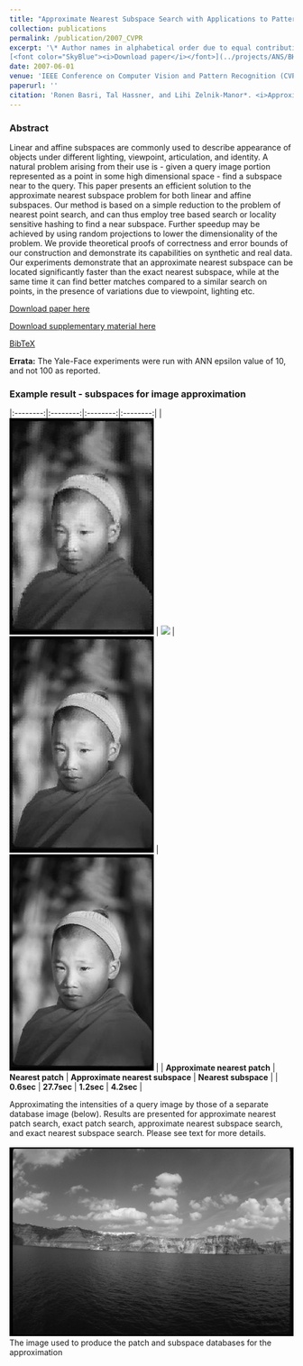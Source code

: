 ```yaml
---
title: "Approximate Nearest Subspace Search with Applications to Pattern Recognition"
collection: publications
permalink: /publication/2007_CVPR
excerpt: '\* Author names in alphabetical order due to equal contribution <br/><br/>
[<font color="SkyBlue"><i>Download paper</i></font>](../projects/ANS/BHZM_CVPR2007.pdf) '
date: 2007-06-01
venue: 'IEEE Conference on Computer Vision and Pattern Recognition (CVPR), Minneapolis'
paperurl: ''
citation: 'Ronen Basri, Tal Hassner, and Lihi Zelnik-Manor*. <i>Approximate Nearest Subspace Search with Applications to Pattern Recognition.</i> IEEE Conference on Computer Vision and Pattern Recognition (CVPR), Minneapolis, 2007.'
---
```


### Abstract
Linear and affine subspaces are commonly used to describe appearance of objects under different lighting, viewpoint, articulation, and identity. A natural problem arising from their use is - given a query image portion represented as a point in some high dimensional space - find a subspace near to the query. This paper presents an efficient solution to the approximate nearest subspace problem for both linear and affine subspaces. Our method is based on a simple reduction to the problem of nearest point search, and can thus employ tree based search or locality sensitive hashing to find a near subspace. Further speedup may be achieved by using random projections to lower the dimensionality of the problem. We provide theoretical proofs of correctness and error bounds of our construction and demonstrate its capabilities on synthetic and real data. Our experiments demonstrate that an approximate nearest subspace can be located significantly faster than the exact nearest subspace, while at the same time it can find better matches compared to a similar search on points, in the presence of variations due to viewpoint, lighting etc.<br/>

[Download paper here](../projects/ANS/BHZM_CVPR2007.pdf)

[Download supplementary material here](../projects/ANS/BHZM_CVPR2007_supplementary.pdf)

[BibTeX](../projects/ANS/BibTeX.txt)

**Errata:** The Yale-Face experiments were run with ANN epsilon value of 10, and not 100 as reported.<br/>

### Example result - subspaces for image approximation

|:--------:|:--------:|:--------:|:--------:|
| <img src='../projects/ANS/IMG_001_ANN.jpg' Approximate Nearest Patch> | <img src='https:../projects/ANS/IMG_001_PNT.jpg' Nearest Patch> | <img src='../projects/ANS/IMG_001_ANS.jpg' Approximate Nearest Subspace> | <img src='../projects/ANS/IMG_001_LIN.jpg' Nearest Subspace> |
| **Approximate nearest patch** | **Nearest patch** | **Approximate nearest subspace** | **Nearest subspace** |
| **0.6sec** | **27.7sec** | **1.2sec** | **4.2sec** |

Approximating the intensities of a query image by those of a separate database image (below). Results are presented for approximate nearest patch search, exact patch search, approximate nearest subspace search, and exact nearest subspace search. Please see text for more details.
<br/><br/>
<img src='../projects/ANS/db_image.jpg' Database image><br/>
The image used to produce the patch and subspace databases for the approximation
